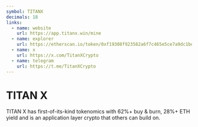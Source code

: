 ```yaml
---
symbol: TITANX
decimals: 18
links:
  - name: website
    url: https://app.titanx.win/mine
  - name: explorer
    url: https://etherscan.io/token/0xf19308f923582a6f7c465e5ce7a9dc1bec6665b1
  - name: x
    url: https://x.com/TitanXCrypto
  - name: telegram
    url: https://t.me/TitanXCrypto
---
```


# TITAN X

TITAN X has first-of-its-kind tokenomics with 62%+ buy & burn, 28%+ ETH yield and is an application layer crypto that others can build on.
